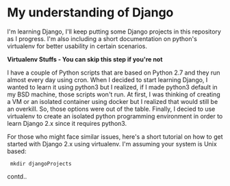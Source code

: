 # My understanding of Django
I'm learning Django, I'll keep putting some Django projects in this repository as I progress. I'm also including a short documentation on python's virtualenv for better usability in certain scenarios.

<b> Virtualenv Stuffs - You can skip this step if you're not</b>

I have a couple of Python scripts that are based on Python 2.7 and they run almost every day using cron. When I decided to start learning Django, I wanted to learn it using python3 but I realized, if I made python3 default in my BSD machine, those scripts won't run. At first, I was thinking of creating a VM or an isolated container using docker but I realized that would still be an overkill. So, those options were out of the table. Finally, I decied to use virtualenv to create an isolated python programming environment in order to learn Django 2.x since it requires python3.

For those who might face similar issues, here's a short tutorial on how to get started with Django 2.x using virtualenv. I'm assuming your system is Unix based:

<code> mkdir djangoProjects </code>

contd..
